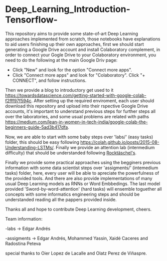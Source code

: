 # Deep_Learning_Introduction-Tensorflow-

This repository aims to provide some state-of-art Deep Learning approaches implemented from scratch, those notebooks have explanations to aid users finishing up their own approaches, first we should start generating a Google Drive account and install Colaboratory complement, in order to connect your Gogle Drive to your Colaboratory environment, you need to do the following at the main Google Driv page: 

   - Click "New" and look for the option "Connect more apps".
   - Click "Connect more apps" and look for "Colaboratory". Click "+ CONNECT", and follow instructions.
   
Then we provide a blog to introductory get used to it https://towardsdatascience.com/getting-started-with-google-colab-f2fff97f594c. After setting up the required enviroment, each user should download this repository and upload into their rspective Google Drive accounts, it's important to understand previous steps for further steps all over the laboratories, and some usual problems are related with paths https://medium.com/lean-in-women-in-tech-india/google-colab-the-beginners-guide-5ad3b417dfa.

Now, we are able to start with some baby steps over 'labs/' (easy tasks) folder, this should be easy following https://colah.github.io/posts/2015-08-Understanding-LSTMs/. Finally we provide an attention lab (intermedium difficulty) that should be understanded following [Rocktäschel's](https://arxiv.org/pdf/1509.06664v4.pdf).

Finally we provide some practical approaches using the begginers previous information with some data scientist steps over 'assigments/' (intemedium tasks) folder, here, every user will be able to apreciate the powerfulness of the provided tools. And there are also provide implementations of many usual Deep Learning models as RNNs or Word Embbedings. The last model provided 'Sword-by-word-attention' (hard tasks) will ensemble toguether all concepts with some informatics engineering steps and should be understanded reading all the pappers provided inside. 

Thanks all and hope to contribute Deep Learning development, cheers.

Team information:

-labs -> Edgar Andrés

-assigments -> Edgar Andrés, Mohammed Yassin, Xaidé Caceres and Radostina Peteva

special thanks to Oier Lopez de Lacalle and Olatz Perez de Viñaspre.
